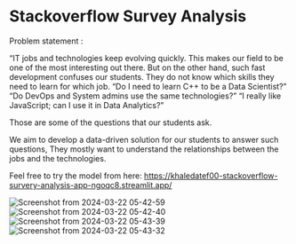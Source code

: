 # Stackoverflow Survey Analysis

Problem statement : 


“IT jobs and technologies keep evolving quickly. This makes our field to be one of the
most interesting out there. But on the other hand, such fast development confuses our
students. They do not know which skills they need to learn for which job.
“Do I need to learn C++ to be a Data Scientist?” “Do DevOps and System admins use
the same technologies?” “I really like JavaScript; can I use it in Data Analytics?”


Those are some of the questions that our students ask.

We aim to develop a data-driven solution for our students to answer such
questions,  They mostly want to understand the relationships between the jobs and
the technologies.

Feel free to try the model from here: https://khaledatef00-stackoverflow-survery-analysis-app-ngoqc8.streamlit.app/

![Screenshot from 2024-03-22 05-42-59](https://github.com/KhaledAtef00/Stackoverflow-Survery-Analysis/assets/105244576/48d5b00c-fe31-4f55-adb0-42d3740834db)
![Screenshot from 2024-03-22 05-42-40](https://github.com/KhaledAtef00/Stackoverflow-Survery-Analysis/assets/105244576/3b185d17-3b36-4ad7-80dc-1a4f0d2b720e)
![Screenshot from 2024-03-22 05-43-39](https://github.com/KhaledAtef00/Stackoverflow-Survery-Analysis/assets/105244576/d2cb16c5-3e47-4002-9a30-8d192d251c8b)
![Screenshot from 2024-03-22 05-43-32](https://github.com/KhaledAtef00/Stackoverflow-Survery-Analysis/assets/105244576/a2506811-dc3d-4d5a-9d6a-7151b135572d)
